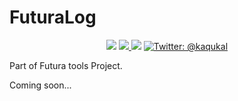 # FuturaLog

<p align="center">
    <img src="https://travis-ci.org/kaqu/FuturaLog.svg?branch=master" />
    <a href="https://codecov.io/gh/kaqu/FuturaLog">
        <img src="https://codecov.io/gh/kaqu/FuturaLog/branch/master/graph/badge.svg" />
    </a>
    <img src="https://img.shields.io/badge/Swift-4.1-brightgreen.svg" />
    <a href="https://twitter.com/kaqukal">
        <img src="https://img.shields.io/badge/contact-@kaqukal-blue.svg?style=flat" alt="Twitter: @kaqukal" />
    </a>
</p>

Part of Futura tools Project.

Coming soon...
